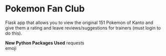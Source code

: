 # Pokemon Fan Club
Flask app that allows you to view the original 151 Pokemon of Kanto and give them a rating and leave reviews/suggestions for trainers (must login to do this).  

**New Python Packages Used**
requests  
emoji  

